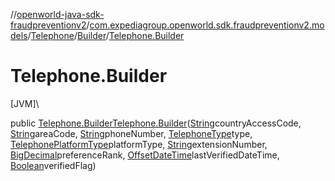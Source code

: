 //[openworld-java-sdk-fraudpreventionv2](../../../../index.md)/[com.expediagroup.openworld.sdk.fraudpreventionv2.models](../../index.md)/[Telephone](../index.md)/[Builder](index.md)/[Telephone.Builder](-telephone.-builder.md)

# Telephone.Builder

[JVM]\

public [Telephone.Builder](index.md)[Telephone.Builder](-telephone.-builder.md)([String](https://docs.oracle.com/javase/8/docs/api/java/lang/String.html)countryAccessCode, [String](https://docs.oracle.com/javase/8/docs/api/java/lang/String.html)areaCode, [String](https://docs.oracle.com/javase/8/docs/api/java/lang/String.html)phoneNumber, [TelephoneType](../../-telephone-type/index.md)type, [TelephonePlatformType](../../-telephone-platform-type/index.md)platformType, [String](https://docs.oracle.com/javase/8/docs/api/java/lang/String.html)extensionNumber, [BigDecimal](https://docs.oracle.com/javase/8/docs/api/java/math/BigDecimal.html)preferenceRank, [OffsetDateTime](https://docs.oracle.com/javase/8/docs/api/java/time/OffsetDateTime.html)lastVerifiedDateTime, [Boolean](https://docs.oracle.com/javase/8/docs/api/java/lang/Boolean.html)verifiedFlag)
